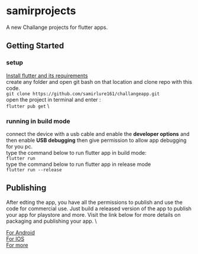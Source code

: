 # samirprojects

A new Challange projects for flutter apps.

## Getting Started

### setup

[Install flutter and its requirements](https://https://docs.flutter.dev/get-started/install)\
create any folder and open git bash on that location and clone repo with this code.\
`git clone https://github.com/samirlure161/challangeapp.git`\
open the project in terminal and enter :\
`flutter pub get` \

### running in build mode

connect the device with a usb cable and enable the **developer options** and then enable **USB debugging** then give permission to allow app debugging for you pc.\
type the command below to run flutter app in build mode:\
`flutter run`\
type the command below to run flutter app in release mode \
`flutter run --release`

## Publishing

After edting the app, you have all the permissions to publish and use the code for commercial use. Just build a released version of the app to publish your app for playstore and more. Visit the link below for more details on  packaging and publishing your app. \

[For Android](https://docs.flutter.dev/deployment/android)\
[For IOS](https://docs.flutter.dev/deployment/ios)\
[For more](https://flutter.dev)
